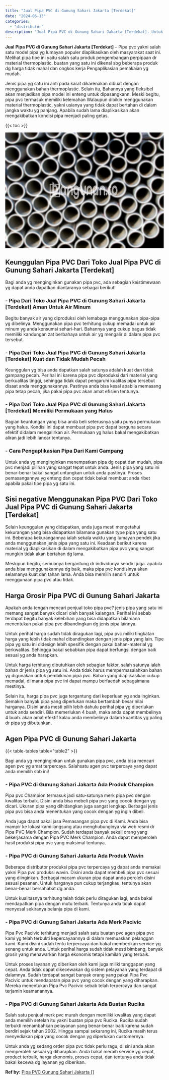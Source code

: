 ```yaml
---
title: "Jual Pipa PVC di Gunung Sahari Jakarta [Terdekat]"
date: "2024-06-13"
categories: 
  - "distributor"
description: "Jual Pipa PVC di Gunung Sahari Jakarta [Terdekat]. Untuk anda yg sedang order pipa pvc tidak perlu ragu, di sini anda akan memperoleh sesuai yg diharapkan. A..."
---
```


**Jual Pipa PVC di Gunung Sahari Jakarta \[Terdekat\]** – Pipa pvc yakni salah satu model pipa yg lumayan populer diaplikasikan oleh masyarakat saat ini. Melihat pipa tipe ini yaitu salah satu produk pengembangan perpipaan dr material thermoplastic. buatan yang satu ini dikenal sbg beberapa produk dg harga tidak mahal dan ongkos kerja Pengaplikasian pemakaian yg mudah.

Jenis pipa yg satu ini anti pada karat dikarenakan dibuat dengan menggunakan bahan thermoplastic. Selain itu, Bahannya yang fleksibel akan menjadikan pipa model ini enteng untuk dipasangkann. Meski begitu, pipa pvc termasuk memiliki kelemahan Walaupun dibikin menggunakan material thermoplastic, yakni usianya yang tidak dapat bertahan di dalam jangka waktu yg panjang. Apabila sudah lama diaplikasikan akan mengakibatkan kondisi pipa menjadi paling getas.

{{< toc >}}

![Jual Pipa PVC di Gunung Sahari Jakarta [Terdekat]](/images/jaul-pipa-pvc-50.png)

## Keunggulan Pipa PVC Dari Toko Jual Pipa PVC di Gunung Sahari Jakarta \[Terdekat\]

Bagi anda yg menginginkan gunakan pipa pvc, ada sebagian keistimewaan yg dapat anda dapatkan diantaranya sebagai berikut!

### \- Pipa Dari Toko Jual Pipa PVC di Gunung Sahari Jakarta \[Terdekat\] Aman Untuk Air Minum

Begitu banyak air yang diproduksi oleh lemabaga menggunakan pipa-pipa yg dibelinya. Menggunakan pipa pvc terhitung cukup memadai untuk air minum yg anda konsumsi sehari-hari. Bahannya yang cukup bagus tidak memiliki kandungan zat berbahaya untuk air yg mengalir di dalam pipa pvc tersebut.

### \- Pipa Dari Toko Jual Pipa PVC di Gunung Sahari Jakarta \[Terdekat\] Kuat dan Tidak Mudah Pecah

Keunggulan yg bisa anda dapatkan salah satunya adalah kuat dan tidak gampang pecah. Perihal ini karena pipa pvc diproduksi dari material yang berkualitas tinggi, sehingga tidak dapat pengaruhi kualitas pipa tersebut disaat anda menggunakannya. Pastinya anda bisa kesal apabila memasang pipa tetap pecah, jika pakai pipa pvc akan amat efisien tentunya.

### \- Pipa Dari Toko Jual Pipa PVC di Gunung Sahari Jakarta \[Terdekat\] Memiliki Permukaan yang Halus

Bagian keuntungan yang bisa anda beli seterusnya yaitu punya permukaan yang halus. Kondisi ini dapat membuat pipa pvc dapat berguna secara efektif didalam mengalirkan air. Permukaan yg halus bakal mengakibatkan aliran jadi lebih lancar tentunya.

### \- Cara Pengaplikasian Pipa Dari Kami Gampang

Untuk anda yg menginginkan menempatkan pipa dg cepat dan mudah, pipa pvc menjadi pilihan yang sangat tepat untuk anda. Jenis pipa yang satu ini benar-benar bakal sangat untungkan untuk anda pastinya. Proses pemasangannya yg enteng dan cepat tidak bakal membuat anda ribet apabila pakai tipe pipa yg satu ini.

## Sisi negative Menggunakan Pipa PVC Dari Toko Jual Pipa PVC di Gunung Sahari Jakarta \[Terdekat\]

Selain keunggulan yang didapatkan, anda juga mesti mengetahui kekurangan yang bisa didapatkan bilamana gunakan type pipa yang satu ini. Beberapa kekurangannya ialah sekala waktu yang lumayan pendek jika anda menggunakan jenis pipa yang satu ini. Keadaan berikut karena material yg diaplikasikan di dalam mengakibatkan pipa pvc yang sangat mungkin tidak akan bertahan dg lama.

Meskipun begitu, semuanya bergantung dr individunya sendiri juga. apabila anda bisa menggunakannya dg baik, maka pipa pvc kondisinya akan selamanya kuat dan tahan lama. Anda bisa memilih sendiri untuk menggunaan pipa pvc atau tidak.

## Harga Grosir Pipa PVC di Gunung Sahari Jakarta

Apakah anda tengah mencari penjual toko pipa pvc? jenis pipa yang satu ini memang sangat banyak dicari oleh banyak kalangan. Perihal ini sebab terdapat begitu banyak kelebihan yang bisa didapatkan bilamana menentukan pakai pipa pvc dibandingkan dg jenis pipa lainnya.

Untuk perihal harga sudah tidak diragukan lagi, pipa pvc miliki tingkatan harga yang lebih tidak mahal dibandingkan dengan jenis pipa yang lain. Tipe pipa yg satu ini didesign lebih spesifik dengan pakai bahan-material yg berkwalitas. Sehingga bakal sebabkan pipa dapat berfungsi dengan baik sesuai yg anda harapkan.

Untuk harga terhitung dibutuhkan oleh sebagian faktor, salah satunya ialah bahan dr jenis pipa yg satu ini. Anda tidak harus mempermasalahkan bahan yg digunakan untuk pembikinan pipa pvc. Bahan yang diaplikasikan cukup memadai, di mana pipa pvc ini dapat mampu berfaedah sebagaimana mestinya.

Selain itu, harga pipa pvc juga tergantung dari keperluan yg anda inginkan. Semakin banyak pipa yang diperlukan maka bertambah besar nilai harganya. Disini anda mesti pilih lebih dahulu perihal pipa yg diperlukan untuk anda sendiri. Bila memerlukan 4 buah, maka anda dapat membelinya 4 buah. akan amat efektif kalau anda membelinya dalam kuantitas yg paling dr pipa yg dibutuhkan.

## Agen Pipa PVC di Gunung Sahari Jakarta

{{< table-tables table="table2" >}}

Bagi anda yg menginginkan untuk gunakan pipa pvc, anda bisa mencari agen pvc yg amat terpercaya. Salahsatu agen pvc terpercaya yang dapat anda memilih sbb ini!

### \- Pipa PVC di Gunung Sahari Jakarta Ada Produk Champion

Pipa pvc Champion termasuk jadi satu-satunya merk pipa pvc dengan kwalitas terbaik. Disini anda bisa mebeli pipa pvc yang cocok dengan yg dicari. Ukuran pipa yang dihidangkan juga sangat lengkap. Berbagai jenis pipa pvc bisa anda menentukan yang cocok dengan yg ingin dibeli.

Anda juga dapat pakai jasa Pemasangan pipa pvc di Kami. Anda bisa mampir ke lokasi kami langsung atau menghubunginya via web resmi dr Pipa PVC Merk Champion. Sudah terdapat banyak sekali orang yang bekerjasama dengan Pipa PVC Merk Champion. Anda dapat memperoleh hasil produksi pipa pvc yang maksimal tentunya.

### \- Pipa PVC di Gunung Sahari Jakarta Ada Produk Wavin

Beberapa distributor produksi pipa pvc terpercaya yg dapat anda memakai yakni Pipa pvc produksi wavin. Disini anda dapat membeli pipa pvc sesuai yang diinginkan. Berbagai macam ukuran pipa dapat anda peroleh disini sesuai pesanan. Untuk harganya pun cukup terjangkau, tentunya akan benar-benar bersahabat dg anda.

Untuk kualitasnya terhitung telah tidak perlu diragukan lagi, anda bakal mendapatkan pipa dengan mutu terbaik. Tentunya anda tidak dapat menyesal sekiranya belanja pipa di kami.

### \- Pipa PVC di Gunung Sahari Jakarta Ada Merk Pacivic

Pipa Pvc Pacivic terhitung menjadi salah satu buatan pvc agen pipa pvc kami yg telah terbukti kepercayaannya di dalam memuaskan pelanggan kami. Kami disini sudah tentu terpercaya dan bakal memberikan service yg senang untuk anda. Untuk perihal harga sudah tidak mesti bimbang, banyak grosir yang menawarkan harga ekonomis tetapi kamilah yang terbaik.

Untuk proses layanan yg diberikan oleh kami juga miliki tanggapan yang cepat. Anda tidak dapat dikecewakan dg sistem pelayanan yang terdapat di dalamnya. Sudah terdapat sangat banyak orang yang pakai Pipa Pvc Pacivic untuk mendapatan pipa pvc yang cocok dengan yang diharapkan. Mereka menentukan Pipa Pvc Pacivic sebab telah terpercaya dan sangat terjamin keamanannya.

### \- Pipa PVC di Gunung Sahari Jakarta Ada Buatan Rucika

Salah satu penjual merk pvc murah dengan memiliki kwalitas yang dapat anda memilih setelah itu yakni buatan pipa pvc Rucika. Rucika sudah terbukti menambahkan pelayanan yang benar-benar baik karena sudah berdiri sejak tahun 2002. Hingga sampai sekarang ini, Rucika masih terus menyediakan pipa yang cocok dengan yg diperlukan customernya.

Untuk anda yg sedang order pipa pvc tidak perlu ragu, di sini anda akan memperoleh sesuai yg diharapkan. Anda bakal meraih service yg cepat, product terbaik, harga ekonomis, proses cepat, dan tentunya anda tidak bakal kecewa dg layanan yg diberikan.

**Ref by:** [Pipa PVC Gunung Sahari Jakarta []](https://id.wikipedia.org/wiki/Pipa)
